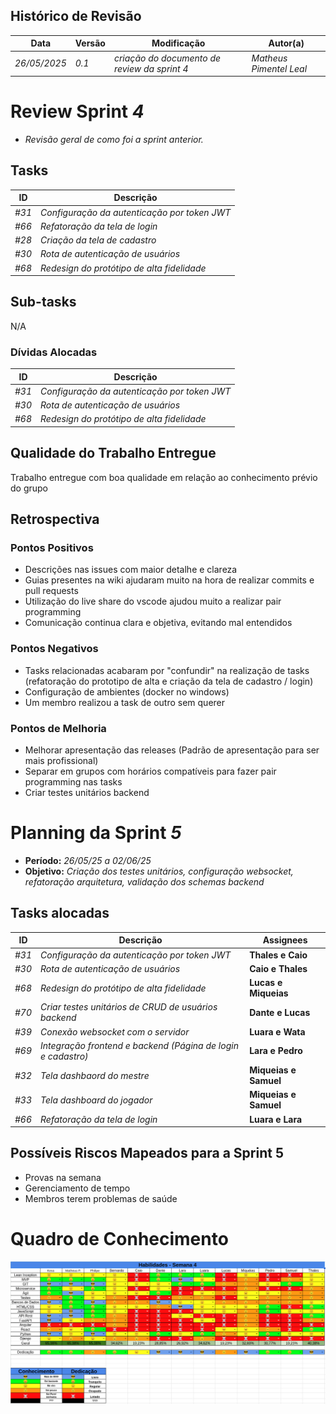 
## Histórico de Revisão
| Data         | Versão | Modificação                                  | Autor(a)                |
| ------------ | ------ | -------------------------------------------- | ----------------------- |
| _26/05/2025_ | _0.1_  | _criação do documento de review da sprint 4_ | _Matheus Pimentel Leal_ |

# Review Sprint _4_
- _Revisão geral de como foi a sprint anterior._

## Tasks
| ID    | Descrição                                    |
| ----- | -------------------------------------------- |
| _#31_ | _Configuração da autenticação por token JWT_ |
| _#66_ | _Refatoração da tela de login_               |
| _#28_ | _Criação da tela de cadastro_                |
| _#30_ | _Rota de autenticação de usuários_           |
| _#68_ | _Redesign do protótipo de alta fidelidade_   |

## Sub-tasks
N/A

### Dívidas Alocadas
| ID    | Descrição                                    |
| ----- | -------------------------------------------- |
| _#31_ | _Configuração da autenticação por token JWT_ |
| _#30_ | _Rota de autenticação de usuários_           |
| _#68_ | _Redesign do protótipo de alta fidelidade_   |

## Qualidade do Trabalho Entregue
Trabalho entregue com boa qualidade em relação ao conhecimento prévio do grupo
## Retrospectiva
[//]:<> (Adicionar) 
### Pontos Positivos
- Descrições nas issues com maior detalhe e clareza
- Guias presentes na wiki ajudaram muito na hora de realizar commits e pull requests
- Utilização do live share do vscode ajudou muito a realizar pair programming
- Comunicação continua clara e objetiva, evitando mal entendidos

### Pontos Negativos
- Tasks relacionadas acabaram por "confundir" na realização de tasks (refatoração do prototipo de alta e criação da tela de cadastro / login)
- Configuração de ambientes (docker no windows)
- Um membro realizou a task de outro sem querer

### Pontos de Melhoria
- Melhorar apresentação das releases (Padrão de apresentação para ser mais profissional)
- Separar em grupos com horários compatíveis para fazer pair programming nas tasks
- Criar testes unitários backend

# Planning da Sprint _5_
- **Período:** _26/05/25 a 02/06/25_
- **Objetivo:** _Criação dos testes unitários, configuração websocket, refatoração arquitetura, validação dos schemas backend_

## Tasks alocadas
| ID    | Descrição                                                    | Assignees             |
| ----- | ------------------------------------------------------------ | --------------------- |
| _#31_ | _Configuração da autenticação por token JWT_                 | **Thales e Caio**     |
| _#30_ | _Rota de autenticação de usuários_                           | **Caio e Thales**     |
| _#68_ | _Redesign do protótipo de alta fidelidade_                   | **Lucas e Miqueias**  |
| _#70_ | _Criar testes unitários de CRUD de usuários backend_         | **Dante e Lucas**     |
| _#39_ | _Conexão websocket com o servidor_                           | **Luara e Wata**      |
| _#69_ | _Integração frontend e backend (Página de login e cadastro)_ | **Lara e Pedro**      |
| _#32_ | _Tela dashbaord do mestre_                                   | **Miqueias e Samuel** |
| _#33_ | _Tela dashboard do jogador_                                  | **Miqueias e Samuel** |
| _#66_ | _Refatoração da tela de login_                               | **Luara e Lara**      |

## Possíveis Riscos Mapeados para a Sprint 5
- Provas na semana
- Gerenciamento de tempo
- Membros terem problemas de saúde

# Quadro de Conhecimento
[//]: <> (Anexar aqui o quadro de conhecimento atualizado e remover o comentário)
![Quadro de conhecimento](./assets/quadro-conhecimento-sprint5.png)
